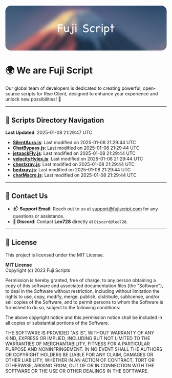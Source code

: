 ![Banner](.github/b.webp)

# 🌍 **We are Fuji Script**

Our global team of developers is dedicated to creating powerful, open-source scripts for Rise Client, designed to enhance your experience and unlock new possibilities! 🌟

---
<!-- SCRIPTS_NAVIGATION_START -->
## 📂 **Scripts Directory Navigation**

**Last Updated**: 2025-01-08 21:29:47 UTC

- **[SilentAura.js](scripts/SilentAura.js)**: Last modified on 2025-01-08 21:29:44 UTC
- **[ChatBypass.js](scripts/ChatBypass.js)**: Last modified on 2025-01-08 21:29:44 UTC
- **[jetpackFly.js](scripts/jetpackFly.js)**: Last modified on 2025-01-08 21:29:44 UTC
- **[velocityHylex.js](scripts/velocityHylex.js)**: Last modified on 2025-01-08 21:29:44 UTC
- **[chestxray.js](scripts/chestxray.js)**: Last modified on 2025-01-08 21:29:44 UTC
- **[bedxray.js](scripts/bedxray.js)**: Last modified on 2025-01-08 21:29:44 UTC
- **[chatMacro.js](scripts/chatMacro.js)**: Last modified on 2025-01-08 21:29:44 UTC

<!-- SCRIPTS_NAVIGATION_END -->

---

## 💬 **Contact Us**  
- 📬 **Support Email**: Reach out to us at [support@fujiscript.com](mailto:support@fujiscript.com) for any questions or assistance.  
- 💬 **Discord**: Contact **Leo728** directly at `Discord@leo728`.

---

## 📜 **License**

This project is licensed under the MIT License.  

**MIT License**  
Copyright (c) 2023 Fuji Scripts  

Permission is hereby granted, free of charge, to any person obtaining a copy of this software and associated documentation files (the "Software"), to deal in the Software without restriction, including without limitation the rights to use, copy, modify, merge, publish, distribute, sublicense, and/or sell copies of the Software, and to permit persons to whom the Software is furnished to do so, subject to the following conditions:  

The above copyright notice and this permission notice shall be included in all copies or substantial portions of the Software.  

THE SOFTWARE IS PROVIDED "AS IS", WITHOUT WARRANTY OF ANY KIND, EXPRESS OR IMPLIED, INCLUDING BUT NOT LIMITED TO THE WARRANTIES OF MERCHANTABILITY, FITNESS FOR A PARTICULAR PURPOSE AND NONINFRINGEMENT. IN NO EVENT SHALL THE AUTHORS OR COPYRIGHT HOLDERS BE LIABLE FOR ANY CLAIM, DAMAGES OR OTHER LIABILITY, WHETHER IN AN ACTION OF CONTRACT, TORT OR OTHERWISE, ARISING FROM, OUT OF OR IN CONNECTION WITH THE SOFTWARE OR THE USE OR OTHER DEALINGS IN THE SOFTWARE.  
